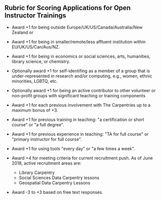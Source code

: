 ## Rubric for Scoring Applications for Open Instructor Trainings

- Award +1 for being outside Europe/UK/US/Canada/Australia/New Zealand or
- Award +1 for being in smaller/remote/less affluent institution within EU/UK/US/Can/Aus/NZ.
- Award +1 for being in economics or social sciences, arts, humanities, library science, or chemistry.

- Optionally award +1 for self-identifing as a member of a group that is under-represented
        in research and/or computing, e.g., women, ethnic minorities, LGBTQ,
        etc. 
        
- Optionally award +1 for being an active contributor to other volunteer or
        non-profit groups with significant teaching or training components

- Award +1 for each previous involvement with The Carpentries up to a maximum bonus of +3.

- Award +1 for previous training in teaching: "a certification or short course" or "a full degree".

- Award +1 for previous experience in teaching: "TA for full course" or "primary instructor for full course".

- Award +1 for using tools "every day" or "a few times a week".

- Award +4 for meeting criteria for current recruitment push. As of June 2018, active recruitment areas are:

  * Library Carpentry
  * Social Sciences Data Carpentry lessons
  * Geospatial Data Carpentry Lessons

- Award -3 to +3 based on free text responses.

